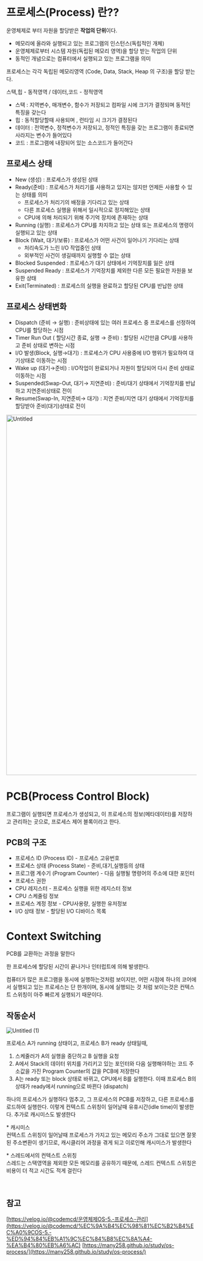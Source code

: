 # 프로세스(Process) 란??

운영체제로 부터 자원을 할당받은 **작업의 단위**이다.

- 메모리에 올라와 실행되고 있는 프로그램의 인스턴스(독립적인 개체)
- 운영체제로부터 시스템 자원(독립된 메모리 영역)을 할당 받는 작업의 단위
- 동적인 개념으로는 컴퓨터에서 실행되고 있는 프로그램을 의미

프로세스는 각각 독립된 메모리영역 (Code, Data, Stack, Heap 의 구조)을 할당 받는다.

스택,힙 - 동적영역 / 데이터,코드 - 정적영역

- 스택 : 지역변수, 매개변수, 함수가 저장되고 컴파일 시에 크기가 결정되며 동적인 특징을 갖는다
- 힙 : 동적할당할때 사용되며 , 런타임 시 크기가 결정된다
- 데이터 : 전역변수, 정적변수가 저장되고, 정적인 특징을 갖는 프로그램이 종료되면 사라지는 변수가 들어있다
- 코드 : 프로그램에 내장되어 있는 소스코드가 들어간다

## 프로세스 상태

- New (생성) : 프로세스가 생성된 상태
- Ready(준비) : 프로세스가 처리기를 사용하고 있지는 않지만 언제든 사용할 수 있는 상태를 의미
  - 프로세스가 처리기의 배정을 기다리고 있는 상태
  - 다른 프로세스 실행을 위해서 일시적으로 정지해있는 상태
  - CPU에 의해 처리되기 위해 주기억 장치에 존재하는 상태
- Running (실행) : 프로세스가 CPU를 차지하고 있는 상태 또는 프로세스의 명령이 실행되고 있는 상태
- Block (Wait, 대기/보류) : 프로세스가 어떤 사건이 일어나기 기다리는 상태
  - 처리속도가 느린 I/O 작업중인 상태
  - 외부적인 사건이 생길때까지 실행할 수 없는 상태
- Blocked Suspended : 프로세스가 대기 상태에서 기억장치를 잃은 상태
- Suspended Ready : 프로세스가 기억장치를 제외한 다른 모든 필요한 자원을 보유한 상태
- Exit(Terminated) : 프로세스의 실행을 완료하고 할당된 CPU를 반납한 상태

## 프로세스 상태변화

- Dispatch (준비 → 실행) : 준비상태에 있는 여러 프로세스 중 프로세스를 선정하여 CPU를 할당하는 시점
- Timer Run Out ( 할당시간 종료, 실행 → 준비) : 할당된 시간만큼 CPU를 사용하고 준비 상태로 변하는 시점
- I/O 발생(Block, 실행→대기) : 프로세스가 CPU 사용중에 I/O 행위가 필요하여 대기상태로 이동하는 시점
- Wake up (대기→준비) : I/O작업이 완료되거나 자원이 할당되어 다시 준비 상태로 이동하는 시점
- Suspended(Swap-Out, 대기→ 지연준비) : 준비/대기 상태에서 기억장치를 반납하고 지연준비상태로 전이
- Resume(Swap-In, 지연준비→ 대기) : 지연 준비/지연 대기 상태에서 기억장치를 할당받아 준비(대기)상태로 전이

<img width="950" alt="Untitled" src="https://user-images.githubusercontent.com/87989933/174754285-b73c3633-bc98-4f55-b737-0f6fbe1a2dc4.png">

<br/>

# **PCB(Process Control Block)**

프로그램이 실행되면 프로세스가 생성되고, 이 프로세스의 정보(메타데이터)를 저장하고 관리하는 곳으로, 프로세스 제어 블록이라고 한다.

## PCB의 구조

- 프로세스 ID (Process ID) - 프로세스 고유번호
- 프로세스 상태 (Process State) - 준비,대기,실행등의 상태
- 프로그램 계수기 (Program Counter) - 다음 실행될 명령어의 주소에 대한 포인터
- 프로세스 권한
- CPU 레지스터 - 프로세스 실행을 위한 레지스터 정보
- CPU 스케줄링 정보
- 프로세스 계정 정보 - CPU사용량, 실행한 유저정보
- I/O 상태 정보 - 할당된 I/O 디바이스 목록

# **Context Switching**

PCB를 교환하는 과정을 말한다

한 프로세스에 할당된 시간이 끝나거나 인터럽트에 의해 발생한다.

컴퓨터가 많은 프로그램을 동시에 실행하는것처럼 보이지만, 어떤 시점에 하나의 코어에서 실행되고 있는 프로세스는 단 한개이며, 동시에 실행되는 것 처럼 보이는것은 컨텍스트 스위칭이 아주 빠르게 실행되기 때문이다.

## 작동순서

![Untitled (1)](https://user-images.githubusercontent.com/87989933/174754271-1340c0ed-a5ce-4fff-848b-b531c283eb49.png)

프로세스 A가 running 상태이고, 프로세스 B가 ready 상태일때,

1. 스케줄러가 A의 실행을 중단하고 B 실행을 요청
2. A에서 Stack의 데이터 위치를 가리키고 있는 포인터와 다음 실행해야하는 코드 주소값을 가진 Program Counter의 값을 PCB에 저장한다
3. A는 ready 또는 block 상태로 바뀌고, CPU에서 B를 실행한다. 이때 프로세스 B의 상태가 ready에서 running으로 바뀐다 (dispatch)

하나의 프로세스가 실행하다 멈추고, 그 프로세스의 PCB를 저장하고, 다른 프로세스를 로드하여 실행한다.
이렇게 컨텍스트 스위칭이 일어날때 유휴시간(idle time)이 발생한다. 추가로 캐시미스도 발생한다

\* 캐시미스  
컨텍스트 스위칭이 일어날때 프로세스가 가지고 있는 메모리 주소가 그대로 있으면 잘못된 주소변환이 생기므로, 캐시클리어 과정을 겪게 되고 이로인해 캐시미스가 발생한다

\* 스레드에서의 컨텍스트 스위칭  
스레드는 스택영역을 제외한 모든 메모리를 공유하기 때문에, 스레드 컨텍스트 스위칭은 비용이 더 적고 시간도 적게 걸린다

<br/>

## 참고

[https://velog.io/@codemcd/운영체제OS-5.-프로세스-관리](https://velog.io/@codemcd/%EC%9A%B4%EC%98%81%EC%B2%B4%EC%A0%9COS-5.-%ED%94%84%EB%A1%9C%EC%84%B8%EC%8A%A4-%EA%B4%80%EB%A6%AC)
[https://many258.github.io/study/os-process/](https://many258.github.io/study/os-process/)
